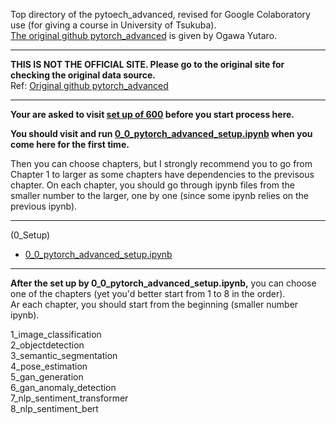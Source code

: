 Top directory of the pytoech_advanced, revised for Google Colaboratory use (for giving a course in University of Tsukuba).  
[The original github pytorch_advanced](https://github.com/YutaroOgawa/pytorch_advanced) is given by Ogawa Yutaro.  

---
**THIS IS NOT THE OFFICIAL SITE. Please go to the original site for checking the original data source.**  
Ref: [Original github pytorch_advanced](https://github.com/YutaroOgawa/pytorch_advanced)   

---

**Your are asked to visit [set up of 600](https://github.com/kameda-yoshinari/IMISToolExeA2021/tree/main/600) before you start process here.**  

**You should visit and run [0_0_pytorch_advanced_setup.ipynb](https://github.com/kameda-yoshinari/IMISToolExeA2021/blob/main/600/pytorch_advanced-revised/0_0_pytorch_advanced_setup.ipynb) when you come here for the first time.**  

Then you can choose chapters, but I  strongly recommend you to go from Chapter 1 to larger as some chapters have dependencies to the previsous chapter. 
On each chapter, you should go through ipynb files from the smaller number to the larger, one by one (since some ipynb relies on the previous ipynb).  

---  

(0_Setup)  

* [0_0_pytorch_advanced_setup.ipynb](https://github.com/kameda-yoshinari/IMISToolExeA2021/blob/main/600/pytorch_advanced-revised/0_0_pytorch_advanced_setup.ipynb)  
---  
**After the set up by 0_0_pytorch_advanced_setup.ipynb,** you can choose one of the chapters (yet you'd better start from 1 to 8 in the order).  
Ar each chapter, you should start from the beginning (smaller number ipynb).  

1_image_classification  
2_objectdetection  
3_semantic_segmentation  
4_pose_estimation  
5_gan_generation  
6_gan_anomaly_detection  
7_nlp_sentiment_transformer  
8_nlp_sentiment_bert  

